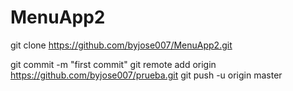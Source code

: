 # MenuApp2
git clone https://github.com/byjose007/MenuApp2.git 

git commit -m "first commit"
git remote add origin https://github.com/byjose007/prueba.git
git push -u origin master
